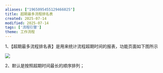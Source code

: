 ```yaml
---
aliases: ["1965095455129466025"]
title: 超期最多流程排名表
created: 2025-07-14
modified: 2025-07-14
tags: ['流程引擎']
theme: 工作流程
---
```


1、【超期最多流程排名表】是用来统计流程超期时间的报表，功能页面如下图所示

![](https://myhelpdoc.oss-cn-heyuan.aliyuncs.com/mdimages/4dbf8d96ac261d513de3ea4df66b80dd.jpg)

2、默认是按照超期时间最长的顺序排列；

